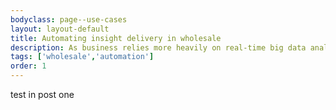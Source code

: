 ```yaml
---
bodyclass: page--use-cases
layout: layout-default
title: Automating insight delivery in wholesale
description: As business relies more heavily on real-time big data analytics in the digital age, the ability to manage models is essential.
tags: ['wholesale','automation']
order: 1
---
```


<p>test in post one</p>